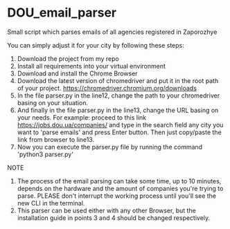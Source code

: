 # DOU_email_parser
Small script which parses emails of all agencies registered in Zaporozhye

You can simply adjust it for your city by following these steps:

1) Download the project from my repo
2) Install all requirements into your virtual environment
3) Download and install the Chrome Browser
4) Download the latest version of chromedriver and put it in the root path of your project. https://chromedriver.chromium.org/downloads
5) In the file parser.py in the line12, change the path to your chromedriver basing on your situation.
6) And finally in the file parser.py in the line13, change the URL basing on your needs. For example: proceed to this link https://jobs.dou.ua/companies/ and type in the search field any city you want to 'parse emails' and press Enter button. Then just copy/paste the link from browser to line13.
7) Now you can execute the parser.py file by running the command 'python3 parser.py'

NOTE

1) The process of the email parsing can take some time, up to 10 minutes, depends on the hardware and the amount of companies you're trying to parse. PLEASE don't interrupt the working process until you'll see the new CLI in the terminal.
2) This parser can be used either with any other Browser, but the installation guide in points 3 and 4 should be changed respectively.